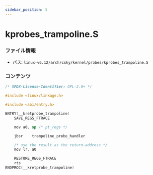 ```yaml
---
sidebar_position: 5
---
```

# kprobes_trampoline.S

### ファイル情報

- パス: `linux-v6.12/arch/csky/kernel/probes/kprobes_trampoline.S`

### コンテンツ

```S
/* SPDX-License-Identifier: GPL-2.0+ */

#include <linux/linkage.h>

#include <abi/entry.h>

ENTRY(__kretprobe_trampoline)
	SAVE_REGS_FTRACE

	mov	a0, sp /* pt_regs */

	jbsr	trampoline_probe_handler

	/* use the result as the return-address */
	mov	lr, a0

	RESTORE_REGS_FTRACE
	rts
ENDPROC(__kretprobe_trampoline)

```
